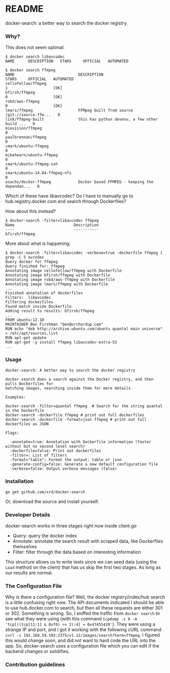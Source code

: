 # README #

docker-search: a better way to search the docker registry.

### Why? 

This does not seem optimal:

    $ docker search libavcodec
    NAME      DESCRIPTION   STARS     OFFICIAL   AUTOMATED
    
    $ docker search ffmpeg
    NAME                            DESCRIPTION                                     STARS     OFFICIAL   AUTOMATED
    cellofellow/ffmpeg                                                              1                    [OK]
    bfirsh/ffmpeg                                                                   0                    [OK]
    robd/aws-ffmpeg                                                                 0                    [OK]
    lmars/ffmpeg                    FFMpeg built from source (git://source.ffm...   0                    
    link/ffmpeg-built               this has python devenv, a few other build ...   0                    
    miovision/ffmpeg                                                                0                    
    paulbrennan/ffmpeg                                                              0                    
    cmark/ubuntu-ffmpeg                                                             0                    
    mikehearn/ubuntu-ffmpeg                                                         0                    
    cmark/ubuntu-ffmpeg-ssh                                                         0                    
    cmark/ubuntu-14.04-ffmpeg-nfs                                                   0                    
    asachs/docker-ffmpeg            Docker based FFMPEG - keeping the dependan...   0                    

Which of these have libavcodec? Do I have to manually go to hub.registry.docker.com and search through Dockerfiles?

How about this instead?

    $ docker-search -filter=libavcodec ffmpeg
    Name                          Description                   
    ----                          -----------                   
    bfirsh/ffmpeg 

More about what is happening:

    $ docker-search -filter=libavcodec -verbose=true -dockerfile ffmpeg | grep -C 5 avcodec
    Query docker for ffmpeg
    Query finished for: ffmpeg
    Annotating image cellofellow/ffmpeg with Dockerfile
    Annotating image bfirsh/ffmpeg with Dockerfile
    Annotating image robd/aws-ffmpeg with Dockerfile
    Annotating image lmars/ffmpeg with Dockerfile
    ...
    Finished annotation of dockerfiles
    Filters:  libavcodec
    Filtering dockerfiles
    Found match inside Dockerfile
    Adding result to results: bfirsh/ffmpeg
    ...
    FROM ubuntu:12.10
    MAINTAINER Ben Firshman "ben@orchardup.com"
    RUN echo "deb http://archive.ubuntu.com/ubuntu quantal main universe" > /etc/apt/sources.list
    RUN apt-get update
    RUN apt-get -y install ffmpeg libavcodec-extra-53
    ...
    

### Usage


    docker-search: A better way to search the docker registry
    
    docker-search does a search against the Docker registry, and then pulls Dockerfiles for 
    matching images, searching inside them for more details.

    Examples:
    
    docker-search -filter=quantal ffmpeg  # Search for the string quantal in the Dockerfile
    docker-search -dockerfile ffmpeg # print out full dockerfiles
    docker-search -dockerfile -format=json ffmpeg # print out full dockerfiles as JSON
    
    Flags:
    
      -annotate=true: Annotation with Dockerfile information (faster without but no second level search)
      -dockerfile=false: Print out dockerfiles
      -filter=: List of filters
      -format="table": Format the output: table or json
      -generate-config=false: Generate a new default configuration file
      -verbose=false: Output verbose messages (false)

### Installation

    go get github.com/xrd/docker-search

Or, download the source and install yourself.

### Developer Details ###

docker-search works in three stages right now inside client.go

* Query: query the docker index
* Annotate: annotate the search result with scraped data, like Dockerfiles themselves
* Filter: filter through the data based on interesting information

This structure allows us to write tests since we can seed data (using the `Load` method 
on the client) that has us skip the first two stages. As long as our results are normal.

### The Configuration File ###

Why is there a configuration file? Well, the docker registry/index/hub search is a little confusing right now. 
The API documents indicated I should be able to use hub.docker.com to search, but then all these requests are either
301 or 302. Something is wrong. So, I sniffed the traffic from `docker search` to see what they were using (with this command `tcpdump -s 0 -A 'tcp[((tcp[12:1] & 0xf0) >> 2):4] = 0x47455420'`). They were using a strange IP and port, and I got it working with the following cURL command `curl -i 192.168.59.103:2375/v1.12/images/search?term=ffmpeg`. I figured this would change soon, and did not want to hard code the URL into the app. So, docker-search uses a configuration file which you can edit if the backend changes or solidifies.
### Contribution guidelines ###

